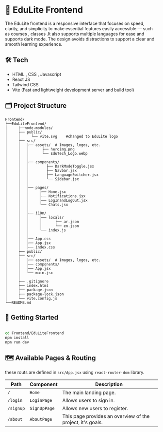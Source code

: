 
# 🎨 EduLite Frontend


The EduLite frontend is a responsive interface that focuses on speed, clarity, and simplicity to make essential features easily accessible — such as courses , classes .It also supports multiple languages for ease and supports dark mode. The design avoids distractions to support a clear and smooth learning experience.


## 🛠️ Tech 

- HTML , CSS , Javascript
- React JS   
- Tailwind CSS 
- Vite  (Fast and lightweight development server and build tool) 

## 🗂️ Project Structure
 
```
Frontend/
├──EduLiteFrontend/
|     ├──node-modules/
│     ├── public/     
│     │     └── vite.svg    #changed to EduLite logo         
│     ├── src/
│     │   ├── assets/  # Images, logos, etc.
│     │   │      ├── heroimg.png
│     │   │      └── EduTech_Logo.webp
│     │   │
│     │   ├── components/ 
│     │   │        ├── DarkModeToggle.jsx  
│     │   │        ├── Navbar.jsx 
│     │   │        ├── LanguageSwitcher.jsx 
│     │   │        └── Sidebar.jsx  
│     │   │
│     │   ├── pages/  
│     │   │     ├── Home.jsx 
│     │   │     ├── Notifications.jsx
│     │   │     ├── LogInandLogOut.jsx
│     │   │     └── Chats.jsx 
│     │   │   
│     │   ├── i18n/      
│     │   │     ├── locals/
│     │   │     │      ├── ar.json
│     │   │     │      └── en.json 
│     │   │     └── index.js 
│     │   │
│     │   ├── App.css  
│     │   ├── App.jsx  
│     │   ├── index.css           
│     ├── public/                 
│     ├── src/
│     │   ├── assets/  # Images, logos, etc.
│     │   ├── components/        
│     │   ├── App.jsx            
│     │   └── main.jsx 
│     │   
│     ├── .gitignore
│     ├── index.html
│     ├── package.json
│     ├── package-lock.json
│     └── vite.config.js
└──README.md
```
## 🚀 Getting Started
 
```bash
 
cd Frontend/EduLiteFrontend
npm install
npm run dev
```

## 🗺️ Available Pages & Routing

these routs are defined in `src/App.jsx` using `react-router-dom` library.

| Path      | Component    | Description                                                |
| --------- | ------------ | ---------------------------------------------------------- |
| `/`       | `Home`       | The main landing page.                                     |
| `/login`  | `LoginPage`  | Allows users to sign in.                                   |
| `/signup` | `SignUpPage` | Allows new users to register.                              |
| `/about`  | `AboutPage`  | This page provides an overview of the project, it's goals. |
